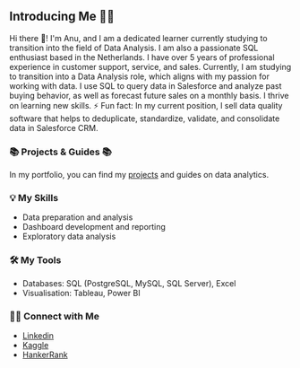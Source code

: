 ## Introducing Me 🧑🏽

Hi there 👋! I'm Anu, and I am a dedicated learner currently studying to transition into the field of Data Analysis. I am also a passionate SQL enthusiast based in the Netherlands.
I have over 5 years of professional experience in customer support, service, and sales. Currently, I am studying to transition into a Data Analysis role, which aligns with my passion for working with data.
I use SQL to query data in Salesforce and analyze past buying behavior, as well as forecast future sales on a monthly basis.
I thrive on learning new skills.
⚡ Fun fact: In my current position, I sell data quality software that helps to deduplicate, standardize, validate, and consolidate data in Salesforce CRM.

### 📚 Projects & Guides 📚
In my portfolio, you can find my [projects](https://github.com/) and guides on data analytics.

### 💡 My Skills
- Data preparation and analysis
- Dashboard development and reporting
- Exploratory data analysis

### 🛠️ My Tools
- Databases: SQL (PostgreSQL, MySQL, SQL Server), Excel
- Visualisation: Tableau, Power BI

### 🙌🏻 Connect with Me
- [Linkedin](https://www.linkedin.com/in/anuoluwapo-anu-olasheu-02985220b/)
- [Kaggle](https://)
- [HankerRank](https://www.hackerrank.com/anuoluwadeen)
